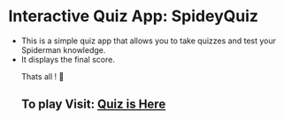 # Interactive Quiz App: <b>SpideyQuiz</b>

<ul>
<li>This is a simple quiz app that allows you to take quizzes and test your Spiderman knowledge.
<li>It displays the final score.

Thats all ! 🌟

<h2>
To play Visit: <a href="spideyquiz.netlify.app">Quiz is Here</a>
</h2>
